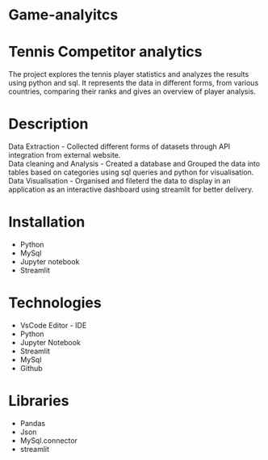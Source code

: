 # Game-analyitcs
# Tennis Competitor analytics   
The project explores the tennis player statistics and analyzes the results using python and sql. It represents the data in different forms, from various countries, comparing their ranks and gives an overview of player analysis.   

# Description
Data Extraction - Collected different forms of datasets through API integration from external website.  
Data cleaning and Analysis - Created a database and Grouped the data into tables based on categories using sql queries and python for visualisation.   
Data Visualisation - Organised and fileterd the data to display in an application as an interactive dashboard using streamlit for better delivery.  

# Installation
- Python
- MySql
- Jupyter notebook
- Streamlit

# Technologies
- VsCode Editor - IDE
- Python 
- Jupyter Notebook
- Streamlit
- MySql
- Github
  
# Libraries 
- Pandas
- Json
- MySql.connector
- streamlit
  
